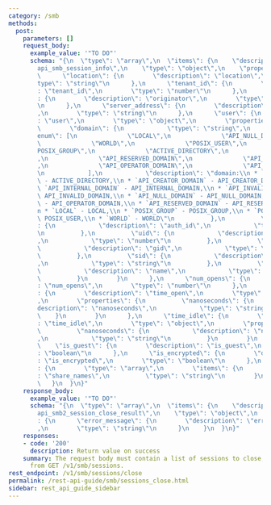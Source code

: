 ```yaml
---
category: /smb
methods:
  post:
    parameters: []
    request_body:
      example_value: '"TO DO"'
      schema: "{\n  \"type\": \"array\",\n  \"items\": {\n    \"description\": \"\
        api_smb_session_info\",\n    \"type\": \"object\",\n    \"properties\": {\n\
        \      \"location\": {\n        \"description\": \"location\",\n        \"\
        type\": \"string\"\n      },\n      \"tenant_id\": {\n        \"description\"\
        : \"tenant_id\",\n        \"type\": \"number\"\n      },\n      \"originator\"\
        : {\n        \"description\": \"originator\",\n        \"type\": \"string\"\
        \n      },\n      \"server_address\": {\n        \"description\": \"server_address\"\
        ,\n        \"type\": \"string\"\n      },\n      \"user\": {\n        \"description\"\
        : \"user\",\n        \"type\": \"object\",\n        \"properties\": {\n  \
        \        \"domain\": {\n            \"type\": \"string\",\n            \"\
        enum\": [\n              \"LOCAL\",\n              \"API_NULL_DOMAIN\",\n\
        \              \"WORLD\",\n              \"POSIX_USER\",\n              \"\
        POSIX_GROUP\",\n              \"ACTIVE_DIRECTORY\",\n              \"API_INVALID_DOMAIN\"\
        ,\n              \"API_RESERVED_DOMAIN\",\n              \"API_INTERNAL_DOMAIN\"\
        ,\n              \"API_OPERATOR_DOMAIN\",\n              \"API_CREATOR_DOMAIN\"\
        \n            ],\n            \"description\": \"domain:\\n * `ACTIVE_DIRECTORY`\
        \ - ACTIVE_DIRECTORY,\\n * `API_CREATOR_DOMAIN` - API_CREATOR_DOMAIN,\\n *\
        \ `API_INTERNAL_DOMAIN` - API_INTERNAL_DOMAIN,\\n * `API_INVALID_DOMAIN` -\
        \ API_INVALID_DOMAIN,\\n * `API_NULL_DOMAIN` - API_NULL_DOMAIN,\\n * `API_OPERATOR_DOMAIN`\
        \ - API_OPERATOR_DOMAIN,\\n * `API_RESERVED_DOMAIN` - API_RESERVED_DOMAIN,\\\
        n * `LOCAL` - LOCAL,\\n * `POSIX_GROUP` - POSIX_GROUP,\\n * `POSIX_USER` -\
        \ POSIX_USER,\\n * `WORLD` - WORLD\"\n          },\n          \"auth_id\"\
        : {\n            \"description\": \"auth_id\",\n            \"type\": \"string\"\
        \n          },\n          \"uid\": {\n            \"description\": \"uid\"\
        ,\n            \"type\": \"number\"\n          },\n          \"gid\": {\n\
        \            \"description\": \"gid\",\n            \"type\": \"number\"\n\
        \          },\n          \"sid\": {\n            \"description\": \"sid\"\
        ,\n            \"type\": \"string\"\n          },\n          \"name\": {\n\
        \            \"description\": \"name\",\n            \"type\": \"string\"\n\
        \          }\n        }\n      },\n      \"num_opens\": {\n        \"description\"\
        : \"num_opens\",\n        \"type\": \"number\"\n      },\n      \"time_open\"\
        : {\n        \"description\": \"time_open\",\n        \"type\": \"object\"\
        ,\n        \"properties\": {\n          \"nanoseconds\": {\n            \"\
        description\": \"nanoseconds\",\n            \"type\": \"string\"\n      \
        \    }\n        }\n      },\n      \"time_idle\": {\n        \"description\"\
        : \"time_idle\",\n        \"type\": \"object\",\n        \"properties\": {\n\
        \          \"nanoseconds\": {\n            \"description\": \"nanoseconds\"\
        ,\n            \"type\": \"string\"\n          }\n        }\n      },\n  \
        \    \"is_guest\": {\n        \"description\": \"is_guest\",\n        \"type\"\
        : \"boolean\"\n      },\n      \"is_encrypted\": {\n        \"description\"\
        : \"is_encrypted\",\n        \"type\": \"boolean\"\n      },\n      \"share_names\"\
        : {\n        \"type\": \"array\",\n        \"items\": {\n          \"description\"\
        : \"share_names\",\n          \"type\": \"string\"\n        }\n      }\n \
        \   }\n  }\n}"
    response_body:
      example_value: '"TO DO"'
      schema: "{\n  \"type\": \"array\",\n  \"items\": {\n    \"description\": \"\
        api_smb2_session_close_result\",\n    \"type\": \"object\",\n    \"properties\"\
        : {\n      \"error_message\": {\n        \"description\": \"error_message\"\
        ,\n        \"type\": \"string\"\n      }\n    }\n  }\n}"
    responses:
    - code: '200'
      description: Return value on success
    summary: The request body must contain a list of sessions to close, as returned
      from GET /v1/smb/sessions.
rest_endpoint: /v1/smb/sessions/close
permalink: /rest-api-guide/smb/sessions_close.html
sidebar: rest_api_guide_sidebar
---
```

